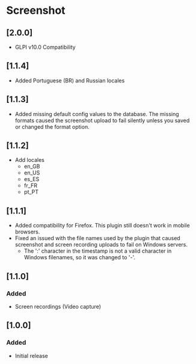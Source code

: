 # Screenshot

## [2.0.0]
- GLPI v10.0 Compatibility

## [1.1.4]
- Added Portuguese (BR) and Russian locales

## [1.1.3]
- Added missing default config values to the database.
  The missing formats caused the screenshot upload to fail silently unless you saved or changed the format option.

## [1.1.2]
- Add locales
  - en_GB
  - en_US
  - es_ES
  - fr_FR
  - pt_PT

## [1.1.1]
- Added compatibility for Firefox. This plugin still doesn't work in mobile browsers.
- Fixed an issued with the file names used by the plugin that caused screenshot and screen recording uploads to fail on Windows servers.
  - The ':' character in the timestamp is not a valid character in Windows filenames, so it was changed to '-'.

## [1.1.0]

### Added
- Screen recordings (Video capture)


## [1.0.0]

### Added
- Initial release
